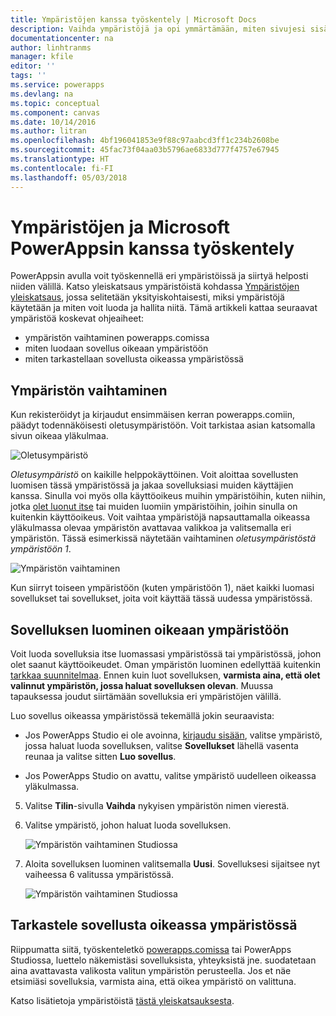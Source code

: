 ```yaml
---
title: Ympäristöjen kanssa työskentely | Microsoft Docs
description: Vaihda ympäristöjä ja opi ymmärtämään, miten sivujesi sisältö muuttuu.
documentationcenter: na
author: linhtranms
manager: kfile
editor: ''
tags: ''
ms.service: powerapps
ms.devlang: na
ms.topic: conceptual
ms.component: canvas
ms.date: 10/14/2016
ms.author: litran
ms.openlocfilehash: 4bf196041853e9f88c97aabcd3ff1c234b2608be
ms.sourcegitcommit: 45fac73f04aa03b5796ae6833d777f4757e67945
ms.translationtype: HT
ms.contentlocale: fi-FI
ms.lasthandoff: 05/03/2018
---
```

# <a name="working-with-environments-and-microsoft-powerapps"></a>Ympäristöjen ja Microsoft PowerAppsin kanssa työskentely
PowerAppsin avulla voit työskennellä eri ympäristöissä ja siirtyä helposti niiden välillä. Katso yleiskatsaus ympäristöistä kohdassa [Ympäristöjen yleiskatsaus](../../administrator/environments-overview.md), jossa selitetään yksityiskohtaisesti, miksi ympäristöjä käytetään ja miten voit luoda ja hallita niitä. Tämä artikkeli kattaa seuraavat ympäristöä koskevat ohjeaiheet:

* ympäristön vaihtaminen powerapps.comissa
* miten luodaan sovellus oikeaan ympäristöön
* miten tarkastellaan sovellusta oikeassa ympäristössä

## <a name="switch-the-environment"></a>Ympäristön vaihtaminen
Kun rekisteröidyt ja kirjaudut ensimmäisen kerran powerapps.comiin, päädyt todennäköisesti oletusympäristöön. Voit tarkistaa asian katsomalla sivun oikeaa yläkulmaa.

![Oletusympäristö](./media/working-with-environments/env-dropdown.png)

*Oletusympäristö* on kaikille helppokäyttöinen. Voit aloittaa sovellusten luomisen tässä ympäristössä ja jakaa sovelluksiasi muiden käyttäjien kanssa. Sinulla voi myös olla käyttöoikeus muihin ympäristöihin, kuten niihin, jotka [olet luonut itse](../../administrator/environments-administration.md) tai muiden luomiin ympäristöihin, joihin sinulla on kuitenkin käyttöoikeus. Voit vaihtaa ympäristöjä napsauttamalla oikeassa yläkulmassa olevaa ympäristön avattavaa valikkoa ja valitsemalla eri ympäristön. Tässä esimerkissä näytetään vaihtaminen *oletusympäristöstä* *ympäristöön 1*.

![Ympäristön vaihtaminen](./media/working-with-environments/switch-env.png)

Kun siirryt toiseen ympäristöön (kuten ympäristöön 1), näet kaikki luomasi sovellukset tai sovellukset, joita voit käyttää tässä uudessa ympäristössä.

## <a name="create-apps-in-the-right-environment"></a>Sovelluksen luominen oikeaan ympäristöön
Voit luoda sovelluksia itse luomassasi ympäristössä tai ympäristössä, johon olet saanut käyttöoikeudet. Oman ympäristön luominen edellyttää kuitenkin [tarkkaa suunnitelmaa](../../administrator/pricing-billing-skus.md). Ennen kuin luot sovelluksen, **varmista aina, että olet valinnut ympäristön, jossa haluat sovelluksen olevan**. Muussa tapauksessa joudut siirtämään sovelluksia eri ympäristöjen välillä.

Luo sovellus oikeassa ympäristössä tekemällä jokin seuraavista:

- Jos PowerApps Studio ei ole avoinna, [kirjaudu sisään](http://web.powerapps.com), valitse ympäristö, jossa haluat luoda sovelluksen, valitse **Sovellukset** lähellä vasenta reunaa ja valitse sitten **Luo sovellus**.

- Jos PowerApps Studio on avattu, valitse ympäristö uudelleen oikeassa yläkulmassa.

5. Valitse **Tilin**-sivulla **Vaihda** nykyisen ympäristön nimen vierestä.

6. Valitse ympäristö, johon haluat luoda sovelluksen.

    ![Ympäristön vaihtaminen Studiossa](./media/working-with-environments/studio-env-dropdown2.PNG)

7. Aloita sovelluksen luominen valitsemalla **Uusi**. Sovelluksesi sijaitsee nyt vaiheessa 6 valitussa ympäristössä.

    ![Ympäristön vaihtaminen Studiossa](./media/working-with-environments/new-app.PNG)

## <a name="view-apps-in-the-right-environment"></a>Tarkastele sovellusta oikeassa ympäristössä
Riippumatta siitä, työskenteletkö [powerapps.comissa](http://web.powerapps.com) tai PowerApps Studiossa, luettelo näkemistäsi sovelluksista, yhteyksistä jne. suodatetaan aina avattavasta valikosta valitun ympäristön perusteella. Jos et näe etsimiäsi sovelluksia, varmista aina, että oikea ympäristö on valittuna.

Katso lisätietoja ympäristöistä [tästä yleiskatsauksesta](../../administrator/environments-overview.md).

